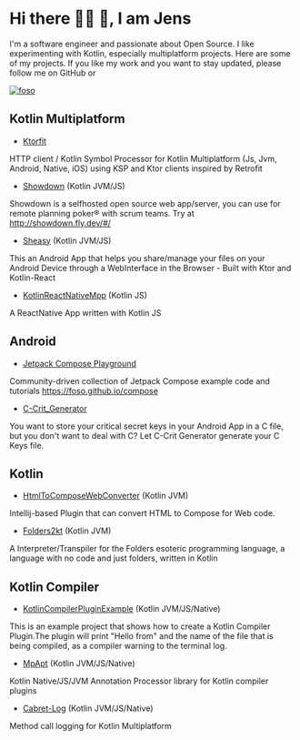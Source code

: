 # Hi there  🙋‍♂️ 🙋‍, I am Jens



I'm a software engineer and passionate about Open Source. I like experimenting with Kotlin, especially multiplatform projects. Here are some of my projects. If you like my work and you want to stay updated, please follow me on GitHub or <p align="left"><a href="https://twitter.com/jklingenberg_" target="blank"><img
        src="https://img.shields.io/twitter/follow/jklingenberg_?logo=twitter&style=for-the-badge" alt="foso"/></a>


## Kotlin Multiplatform 

* [Ktorfit](https://github.com/Foso/Ktorfit)

HTTP client / Kotlin Symbol Processor for Kotlin Multiplatform (Js, Jvm, Android, Native, iOS) using KSP and Ktor clients inspired by Retrofit 
        

* [Showdown](https://github.com/Foso/Showdown) (Kotlin JVM/JS)

 Showdown is a selfhosted open source web app/server, you can use for remote planning poker® with scrum teams. Try at http://showdown.fly.dev/#/ 
 
 * [Sheasy](https://github.com/Foso/Sheasy) (Kotlin JVM/JS)

This an Android App that helps you share/manage your files on your Android Device through a WebInterface in the Browser - Built with Ktor and Kotlin-React 

 
* [KotlinReactNativeMpp](https://github.com/Foso/KotlinReactNativeMpp) (Kotlin JS)
 
A ReactNative App written with Kotlin JS 


## Android

* [Jetpack Compose Playground](https://github.com/Foso/Jetpack-Compose-Playground) 

 Community-driven collection of Jetpack Compose example code and tutorials https://foso.github.io/compose 
 
* [C-Crit_Generator](https://github.com/Foso/C-Crit_Generator)

You want to store your critical secret keys in your Android App in a C file, but you don't want to deal with C? Let C-Crit Generator generate your C Keys file.

 

## Kotlin

* [HtmlToComposeWebConverter](https://github.com/Foso/HtmlToComposeWebConverter) (Kotlin JVM)

 Intellij-based Plugin that can convert HTML to Compose for Web code. 

* [Folders2kt](https://github.com/Foso/Folders2kt) (Kotlin JVM)

A Interpreter/Transpiler for the Folders esoteric programming language, a language with no code and just folders, written in Kotlin 

## Kotlin Compiler
* [KotlinCompilerPluginExample](https://github.com/Foso/KotlinCompilerPluginExample) (Kotlin JVM/JS/Native)

This is an example project that shows how to create a Kotlin Compiler Plugin.The plugin will print "Hello from" and the name of the file that is being compiled, as a compiler warning to the terminal log. 

* [MpApt](https://github.com/Foso/MpApt) (Kotlin JVM/JS/Native)

Kotlin Native/JS/JVM Annotation Processor library for Kotlin compiler plugins 

* [Cabret-Log](https://github.com/Foso/Cabret-Log) (Kotlin JVM/JS/Native)

Method call logging for Kotlin Multiplatform 





